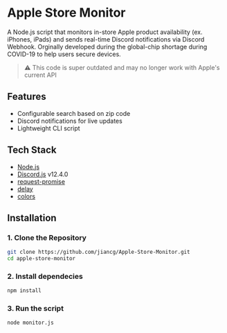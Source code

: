 # Apple Store Monitor

A Node.js script that monitors in-store Apple product availability (ex. iPhones, iPads) and sends real-time Discord notifications via Discord Webhook. Orginally developed during the global-chip shortage during COVID-19 to help users secure devices.

> ⚠️ This code is super outdated and may no longer work with Apple's current API

## Features
- Configurable search based on zip code
- Discord notifications for live updates
- Lightweight CLI script

## Tech Stack
- [Node.js](https://nodejs.org/)
- [Discord.js](https://discord.js.org/) v12.4.0
- [request-promise](https://www.npmjs.com/package/request-promise)
- [delay](https://www.npmjs.com/package/delay)
- [colors](https://www.npmjs.com/package/colors)

## Installation

### 1. Clone the Repository
```bash
git clone https://github.com/jiancg/Apple-Store-Monitor.git
cd apple-store-monitor
```

### 2. Install dependecies
```bash
npm install
```


### 3. Run the script
```bash
node monitor.js
```
